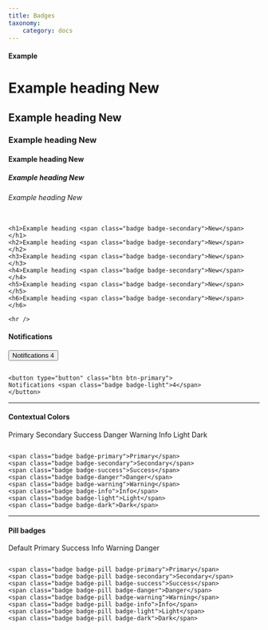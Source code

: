 ```yaml
---
title: Badges
taxonomy:
    category: docs
---
```



<h4 class="mt-4">Example</h4>

<h1>Example heading <span class="badge badge-secondary">New</span></h1>
<h2>Example heading <span class="badge badge-secondary">New</span></h2>
<h3>Example heading <span class="badge badge-secondary">New</span></h3>
<h4>Example heading <span class="badge badge-secondary">New</span></h4>
<h5>Example heading <span class="badge badge-secondary">New</span></h5>
<h6>Example heading <span class="badge badge-secondary">New</span></h6>

<div class="highlight mt-4">
<pre><code class="language-html" data-lang="html">
<span class="nt">&lt;h1&gt;</span>Example heading <span class="nt">&lt;span</span> <span class="na">class=</span><span class="s">"badge badge-secondary"</span><span class="nt">&gt;</span>New<span class="nt">&lt;/span&gt;&lt;/h1&gt;</span>
<span class="nt">&lt;h2&gt;</span>Example heading <span class="nt">&lt;span</span> <span class="na">class=</span><span class="s">"badge badge-secondary"</span><span class="nt">&gt;</span>New<span class="nt">&lt;/span&gt;&lt;/h2&gt;</span>
<span class="nt">&lt;h3&gt;</span>Example heading <span class="nt">&lt;span</span> <span class="na">class=</span><span class="s">"badge badge-secondary"</span><span class="nt">&gt;</span>New<span class="nt">&lt;/span&gt;&lt;/h3&gt;</span>
<span class="nt">&lt;h4&gt;</span>Example heading <span class="nt">&lt;span</span> <span class="na">class=</span><span class="s">"badge badge-secondary"</span><span class="nt">&gt;</span>New<span class="nt">&lt;/span&gt;&lt;/h4&gt;</span>
<span class="nt">&lt;h5&gt;</span>Example heading <span class="nt">&lt;span</span> <span class="na">class=</span><span class="s">"badge badge-secondary"</span><span class="nt">&gt;</span>New<span class="nt">&lt;/span&gt;&lt;/h5&gt;</span>
<span class="nt">&lt;h6&gt;</span>Example heading <span class="nt">&lt;span</span> <span class="na">class=</span><span class="s">"badge badge-secondary"</span><span class="nt">&gt;</span>New<span class="nt">&lt;/span&gt;&lt;/h6&gt;</span>
</code></pre>
</div>

    <hr />

<h4 class="mt-4">Notifications</h4>

<button type="button" class="btn btn-primary">
Notifications <span class="badge badge-light">4</span>
</button>

<div class="highlight mt-4">
<pre><code class="language-html" data-lang="html">
<span class="nt">&lt;button</span> <span class="na">type=</span><span class="s">"button"</span> <span class="na">class=</span><span class="s">"btn btn-primary"</span><span class="nt">&gt;</span>
Notifications <span class="nt">&lt;span</span> <span class="na">class=</span><span class="s">"badge badge-light"</span><span class="nt">&gt;</span>4<span class="nt">&lt;/span&gt;</span>
<span class="nt">&lt;/button&gt;</span>
</code></pre>
</div>

<hr />


<h4 class="mt-4">Contextual Colors</h4>

<span class="badge badge-primary">Primary</span>
<span class="badge badge-secondary">Secondary</span>
<span class="badge badge-success">Success</span>
<span class="badge badge-danger">Danger</span>
<span class="badge badge-warning">Warning</span>
<span class="badge badge-info">Info</span>
<span class="badge badge-light">Light</span>
<span class="badge badge-dark">Dark</span>


<div class="highlight mt-4">
<pre><code class="language-html" data-lang="html">
<span class="nt">&lt;span</span> <span class="na">class=</span><span class="s">"badge badge-primary"</span><span class="nt">&gt;</span>Primary<span class="nt">&lt;/span&gt;</span>
<span class="nt">&lt;span</span> <span class="na">class=</span><span class="s">"badge badge-secondary"</span><span class="nt">&gt;</span>Secondary<span class="nt">&lt;/span&gt;</span>
<span class="nt">&lt;span</span> <span class="na">class=</span><span class="s">"badge badge-success"</span><span class="nt">&gt;</span>Success<span class="nt">&lt;/span&gt;</span>
<span class="nt">&lt;span</span> <span class="na">class=</span><span class="s">"badge badge-danger"</span><span class="nt">&gt;</span>Danger<span class="nt">&lt;/span&gt;</span>
<span class="nt">&lt;span</span> <span class="na">class=</span><span class="s">"badge badge-warning"</span><span class="nt">&gt;</span>Warning<span class="nt">&lt;/span&gt;</span>
<span class="nt">&lt;span</span> <span class="na">class=</span><span class="s">"badge badge-info"</span><span class="nt">&gt;</span>Info<span class="nt">&lt;/span&gt;</span>
<span class="nt">&lt;span</span> <span class="na">class=</span><span class="s">"badge badge-light"</span><span class="nt">&gt;</span>Light<span class="nt">&lt;/span&gt;</span>
<span class="nt">&lt;span</span> <span class="na">class=</span><span class="s">"badge badge-dark"</span><span class="nt">&gt;</span>Dark<span class="nt">&lt;/span&gt;</span>
</code></pre>
</div>


      
<hr />
   
   
<h4 class="mt-4">Pill badges</h4>

<span class="badge badge-pill badge-default">Default</span>
<span class="badge badge-pill badge-primary">Primary</span>
<span class="badge badge-pill badge-success">Success</span>
<span class="badge badge-pill badge-info">Info</span>
<span class="badge badge-pill badge-warning">Warning</span>
<span class="badge badge-pill badge-danger">Danger</span>

<div class="highlight mt-4">
<pre><code class="language-html" data-lang="html">
<span class="nt">&lt;span</span> <span class="na">class=</span><span class="s">"badge badge-pill badge-primary"</span><span class="nt">&gt;</span>Primary<span class="nt">&lt;/span&gt;</span>
<span class="nt">&lt;span</span> <span class="na">class=</span><span class="s">"badge badge-pill badge-secondary"</span><span class="nt">&gt;</span>Secondary<span class="nt">&lt;/span&gt;</span>
<span class="nt">&lt;span</span> <span class="na">class=</span><span class="s">"badge badge-pill badge-success"</span><span class="nt">&gt;</span>Success<span class="nt">&lt;/span&gt;</span>
<span class="nt">&lt;span</span> <span class="na">class=</span><span class="s">"badge badge-pill badge-danger"</span><span class="nt">&gt;</span>Danger<span class="nt">&lt;/span&gt;</span>
<span class="nt">&lt;span</span> <span class="na">class=</span><span class="s">"badge badge-pill badge-warning"</span><span class="nt">&gt;</span>Warning<span class="nt">&lt;/span&gt;</span>
<span class="nt">&lt;span</span> <span class="na">class=</span><span class="s">"badge badge-pill badge-info"</span><span class="nt">&gt;</span>Info<span class="nt">&lt;/span&gt;</span>
<span class="nt">&lt;span</span> <span class="na">class=</span><span class="s">"badge badge-pill badge-light"</span><span class="nt">&gt;</span>Light<span class="nt">&lt;/span&gt;</span>
<span class="nt">&lt;span</span> <span class="na">class=</span><span class="s">"badge badge-pill badge-dark"</span><span class="nt">&gt;</span>Dark<span class="nt">&lt;/span&gt;</span>
</code></pre>
</div>
      

